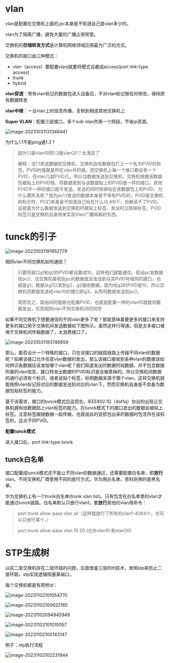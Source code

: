 # vlan

vlan是配置在交换机上面的,pc本身是不知道自己是vlan多少的。

vlan为了隔离广播，避免大量的广播占用带宽。

交换机的**存储转发方式**是计算机网络领域应用最为广泛的方式。

交换机的接口由三种模式：

* vlan（access）要配置vlanj就要将模式设置成access(port link-type access)
* trunk
* hybrid

**vlan穿透**：带有vlan标记的数据包进入设备后，不对vlan标记做任何修改，保持原有数据转发

**vlan中继**：一台vlan上的信息传播，复制到相连其他交换机上

**Super VLAN**：配置三层接口，多个sub vlan共用一个网段，节省ip资源。

![image-20231031131346441](https://raw.githubusercontent.com/geeks7i/img/main/img/Typora-imgimage-20231031131346441.png)

为什么1.1不能ping通1.3？

> 因为1.1是vlan10而1.3是vlan20？太浅显了
>
> 解释：当1.1发送数据到交换机，交换机会给数据包打上一个名为PVID的标签，PVID的值就是所在vlan号的值。而交换机上每一个接口都会有一个PVID，在vlan几就PVID几。所以当数据发送到交换机，交换机根据该数据包被贴上的PVID值，将数据发到与该数据贴上的PVID值一样的接口，其他PVID不一样的接口就不发送。发送的同时除掉贴在该数据包上的PVID，为什么要除去呢？因为pc1.1发送的数据本身是不带有PVID的，PVID是交换机的标示符，PC们本身是不知道自己处在什么VLAN下，也解读不了PVID。这就是为什么数据发送到交换机时被贴上标签，发出时又除掉标签，PVID标签只是交换机自身用来实现Vlan广播隔离的东西。



# tunck的引子



![image-20231031191952779](https://raw.githubusercontent.com/geeks7i/img/main/img/Typora-imgimage-20231031191952779.png)

相同vlan不同交换机如何通信？

> 只要将接口g1和g2的PVID都设置成10，这样他们就能通信。假设pc发数据给pc2，当交换机接收到pc的数据就会发送到与其PVID号相同的接口，也就是g1。数据从g1口发到g2，g2接收数据，因为给g2的PVID是10，所以交换机将数据发送给vlan10的接口即g3，从而将数据发送到pc2。
>
> 简而言之，路由间的链路也配置PVID，也就是配置一样的vlan10就能将数据发出，实现相同vlan不同交换机间的同学

如果不同交换机下想要通信的不同vlan更多了呢？那就意味着要更多的接口来支持更多的接口用于交换机间发送数据如下图所示。虽然这样行得通，但是太多接口被用于交换机间传输数据了，太浪费接口了。

![image-20231031193746659](https://raw.githubusercontent.com/geeks7i/img/main/img/Typora-imgimage-20231031193746659.png)

那么，能否设计一个特殊的接口，只在该接口的链路链路上传输不同vlan的数据呢？如果该接口允许任意vlan数据的发出，那么该接口接收到各种vlan的数据该如何辨识各数据应该发给哪个vlan呢？我们知道发出的数据时纯数据，并不包含数据所属的vlan信息，接口转发出数据时PVID标识是会被拿掉的。所以交换机间数据的通行必须有个标识，或者说贴个标签，标明数据来源于哪个vlan，这样交换机就能按照vlan标记将对应的数据发送到对应的vlan下。然而交换机自身是不具备为数据包贴标签的能力。

基于该需求，接口的tunck模式应运而生。IEEE802.1Q（dot1q）协议的出现让交换机拥有给数据贴上vlan标签的能力。在tunck模式下的接口发出的数据会被贴上标签。注意标签跟随数据一起传输，也就说此时说抓包出来的数据时包含所在该标签的，这点不同PVID。

**配置tunck模式**

进入接口后，port link-type tunck

## tunck白名单

接口配置成tunck模式还不能让不同vlan的数据通过，还需要配置白名单，即**放行**vlan。不同交换机厂商使用不同的放行方式，华为用白名单，思科则用的是黑名单。

华为交换机上有一个trunk白名单(trunk vlan list)。只有包含在白名单里的vlan才能通过tunck链路。白名单默认只放行vlan1。要**放行**其他的vlan用命令：

> port trunk allow-pass vlan all（这样就放行了所有的vlan1-4094个，也可以只放行某个。）
>
> port trunk allow-pass vlan 10 20 (允许vlan10 和vlan20)



# STP生成树

以前二层交换机存在二层环路的问题，后面借鉴三层的ttl技术，发明stp来防止二层环路，stp实现逻辑阻塞某端口。

每个交换机都是有网桥id：

![image-20231102101054770](https://raw.githubusercontent.com/geeks7i/img/main/img/Typora-imgimage-20231102101054770.png)

 ![image-20231102100622185](https://raw.githubusercontent.com/geeks7i/img/main/img/Typora-imgimage-20231102100622185.png)

![image-20231102094945949](https://raw.githubusercontent.com/geeks7i/img/main/img/Typora-imgimage-20231102100641083.png)

![image-20231102101010057](https://raw.githubusercontent.com/geeks7i/img/main/img/Typora-imgimage-20231102101010057.png)



![image-20231102100143147](https://raw.githubusercontent.com/geeks7i/img/main/img/Typora-imgimage-20231102100143147.png)

例子：stp执行流程

![image-20231102102231944](https://raw.githubusercontent.com/geeks7i/img/main/img/Typora-imgimage-20231102102231944.png)
